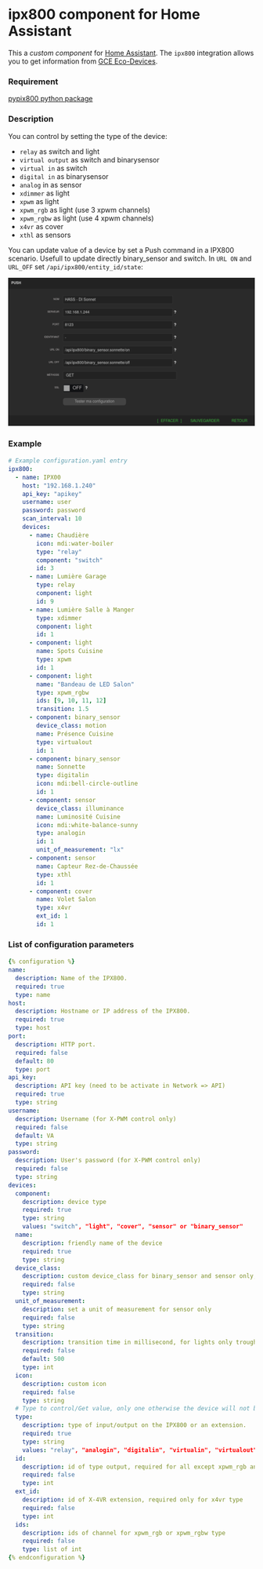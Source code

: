 # ipx800 component for Home Assistant

This a _custom component_ for [Home Assistant](https://www.home-assistant.io/).
The `ipx800` integration allows you to get information from [GCE Eco-Devices](http://gce-electronics.com/).

### Requirement

[pypix800 python package](https://github.com/Aohzan/pypx800)

### Description

You can control by setting the type of the device:

- `relay` as switch and light
- `virtual output` as switch and binarysensor
- `virtual in` as switch
- `digital in` as binarysensor
- `analog` in as sensor
- `xdimmer` as light
- `xpwm` as light
- `xpwm_rgb` as light (use 3 xpwm channels)
- `xpwm_rgbw` as light (use 4 xpwm channels)
- `x4vr` as cover
- `xthl` as sensors

You can update value of a device by set a Push command in a IPX800 scenario. Usefull to update directly binary_sensor and switch.
In `URL ON` and `URL_OFF` set `/api/ipx800/entity_id/state`:

![PUSH configuration example](ipx800_push_configuration_example.png)

### Example

```yaml
# Example configuration.yaml entry
ipx800:
  - name: IPX00
    host: "192.168.1.240"
    api_key: "apikey"
    username: user
    password: password
    scan_interval: 10
    devices:
      - name: Chaudière
        icon: mdi:water-boiler
        type: "relay"
        component: "switch"
        id: 3
      - name: Lumière Garage
        type: relay
        component: light
        id: 9
      - name: Lumière Salle à Manger
        type: xdimmer
        component: light
        id: 1
      - component: light
        name: Spots Cuisine
        type: xpwm
        id: 1
      - component: light
        name: "Bandeau de LED Salon"
        type: xpwm_rgbw
        ids: [9, 10, 11, 12]
        transition: 1.5
      - component: binary_sensor
        device_class: motion
        name: Présence Cuisine
        type: virtualout
        id: 1
      - component: binary_sensor
        name: Sonnette
        type: digitalin
        icon: mdi:bell-circle-outline
        id: 1
      - component: sensor
        device_class: illuminance
        name: Luminosité Cuisine
        icon: mdi:white-balance-sunny
        type: analogin
        id: 1
        unit_of_measurement: "lx"
      - component: sensor
        name: Capteur Rez-de-Chaussée
        type: xthl
        id: 1
      - component: cover
        name: Volet Salon
        type: x4vr
        ext_id: 1
        id: 1
```

### List of configuration parameters

```yaml
{% configuration %}
name:
  description: Name of the IPX800.
  required: true
  type: name
host:
  description: Hostname or IP address of the IPX800.
  required: true
  type: host
port:
  description: HTTP port.
  required: false
  default: 80
  type: port
api_key:
  description: API key (need to be activate in Network => API)
  required: true
  type: string
username:
  description: Username (for X-PWM control only)
  required: false
  default: VA
  type: string
password:
  description: User's password (for X-PWM control only)
  required: false
  type: string
devices:
  component:
    description: device type
    required: true
    type: string
    values: "switch", "light", "cover", "sensor" or "binary_sensor"
  name:
    description: friendly name of the device
    required: true
    type: string
  device_class:
    description: custom device_class for binary_sensor and sensor only, see Home Assistant
    required: false
    type: string
  unit_of_measurement:
    description: set a unit of measurement for sensor only
    required: false
    type: string
  transition:
    description: transition time in millisecond, for lights only trough X-Dimmer or X-PWM
    required: false
    default: 500
    type: int
  icon:
    description: custom icon
    required: false
    type: string
  # Type to control/Get value, only one otherwise the device will not be added
  type:
    description: type of input/output on the IPX800 or an extension.
    required: true
    type: string
    values: "relay", "analogin", "digitalin", "virtualin", "virtualout", "xdimmer", "xpwm", "xpwm_rgb", "xpwm_rgbw", "xthl", "x4vr"
  id:
    description: id of type output, required for all except xpwm_rgb and xpwm_rgbw type
    required: false
    type: int
  ext_id:
    description: id of X-4VR extension, required only for x4vr type
    required: false
    type: int
  ids:
    description: ids of channel for xpwm_rgb or xpwm_rgbw type
    required: false
    type: list of int
{% endconfiguration %}
```
